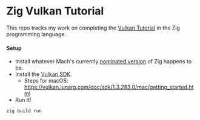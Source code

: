 # Zig Vulkan Tutorial

This repo tracks my work on completing the [Vulkan Tutorial](https://vulkan-tutorial.com/Introduction) in the Zig programming language.

#### Setup

* Install whatever Mach's currently [nominated version](https://machengine.org/about/nominated-zig/) of Zig happens to be.
* Install the [Vulkan SDK](https://vulkan.lunarg.com/).
    * Steps for macOS: https://vulkan.lunarg.com/doc/sdk/1.3.283.0/mac/getting_started.html
* Run it!
```
zig build run
```
